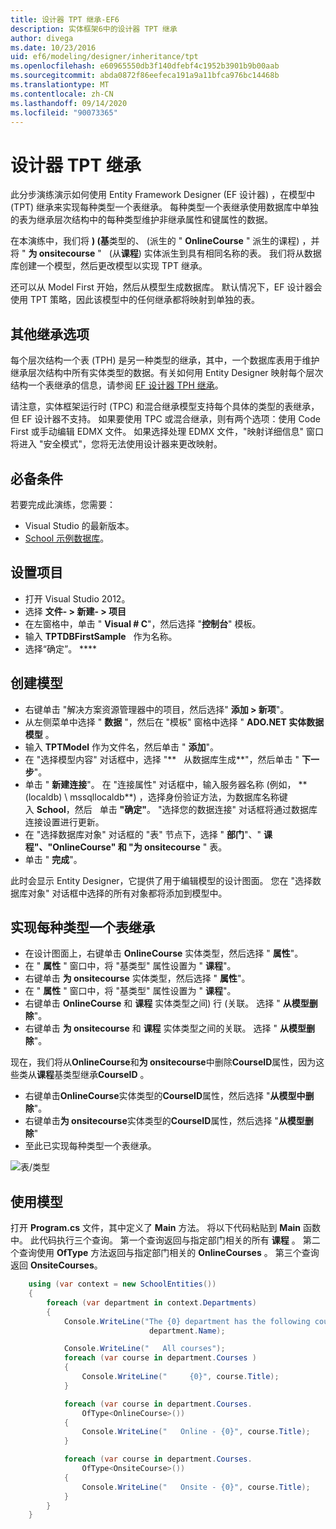 ```yaml
---
title: 设计器 TPT 继承-EF6
description: 实体框架6中的设计器 TPT 继承
author: divega
ms.date: 10/23/2016
uid: ef6/modeling/designer/inheritance/tpt
ms.openlocfilehash: e60965550db3f140dfebf4c1952b3901b9b00aab
ms.sourcegitcommit: abda0872f86eefeca191a9a11bfca976bc14468b
ms.translationtype: MT
ms.contentlocale: zh-CN
ms.lasthandoff: 09/14/2020
ms.locfileid: "90073365"
---
```

# <a name="designer-tpt-inheritance"></a>设计器 TPT 继承
此分步演练演示如何使用 Entity Framework Designer (EF 设计器) ，在模型中 (TPT) 继承来实现每种类型一个表继承。 每种类型一个表继承使用数据库中单独的表为继承层次结构中的每种类型维护非继承属性和键属性的数据。

在本演练中，我们将 **)  (基**类型的、 (派生的 " **OnlineCourse** " 派生的课程) ，并将 " **为 onsitecourse** "   (从**课程**) 实体派生到具有相同名称的表。 我们将从数据库创建一个模型，然后更改模型以实现 TPT 继承。

还可以从 Model First 开始，然后从模型生成数据库。 默认情况下，EF 设计器会使用 TPT 策略，因此该模型中的任何继承都将映射到单独的表。

## <a name="other-inheritance-options"></a>其他继承选项

每个层次结构一个表 (TPH) 是另一种类型的继承，其中，一个数据库表用于维护继承层次结构中所有实体类型的数据。有关如何用 Entity Designer 映射每个层次结构一个表继承的信息，请参阅 [EF 设计器 TPH 继承](xref:ef6/modeling/designer/inheritance/tph)。 

请注意，实体框架运行时 (TPC) 和混合继承模型支持每个具体的类型的表继承，但 EF 设计器不支持。 如果要使用 TPC 或混合继承，则有两个选项：使用 Code First 或手动编辑 EDMX 文件。 如果选择处理 EDMX 文件，"映射详细信息" 窗口将进入 "安全模式"，您将无法使用设计器来更改映射。

## <a name="prerequisites"></a>必备条件

若要完成此演练，您需要：

- Visual Studio 的最新版本。
- [School 示例数据库](xref:ef6/resources/school-database)。

## <a name="set-up-the-project"></a>设置项目

-   打开 Visual Studio 2012。
-   选择 **文件- &gt; 新建- &gt; 项目**
-   在左窗格中，单击 " **Visual \# C**"，然后选择 "**控制台**" 模板。
-   输入 **TPTDBFirstSample**   作为名称。
-   选择“确定”。 ****

## <a name="create-a-model"></a>创建模型

-   右键单击 "解决方案资源管理器中的项目，然后选择" **添加 &gt; 新项**"。
-   从左侧菜单中选择 " **数据** "，然后在 "模板" 窗格中选择 " **ADO.NET 实体数据模型** 。
-   输入 **TPTModel** 作为文件名，然后单击 " **添加**"。
-   在 "选择模型内容" 对话框中，选择 "**   从数据库生成**"，然后单击 " **下一步**"。
-   单击 " **新建连接**"。
    在 "连接属性" 对话框中，输入服务器名称 (例如， ** (localdb) \\ mssqllocaldb**) ，选择身份验证方法，为数据库名称键入 **School**，然后   单击 **"确定"**。
    "选择您的数据连接" 对话框将通过数据库连接设置进行更新。
-   在 "选择数据库对象" 对话框的 "表" 节点下，选择 " **部门**"、" **课程"、"OnlineCourse" 和 "为 onsitecourse** " 表。
-   单击 " **完成**"。

此时会显示 Entity Designer，它提供了用于编辑模型的设计图面。 您在 "选择数据库对象" 对话框中选择的所有对象都将添加到模型中。

## <a name="implement-table-per-type-inheritance"></a>实现每种类型一个表继承

-   在设计图面上，右键单击 **OnlineCourse** 实体类型，然后选择 " **属性**"。
-   在 " **属性** " 窗口中，将 "基类型" 属性设置为 " **课程**"。
-   右键单击 **为 onsitecourse** 实体类型，然后选择 " **属性**"。
-   在 " **属性** " 窗口中，将 "基类型" 属性设置为 " **课程**"。
-   右键单击 **OnlineCourse** 和 **课程** 实体类型之间) 行 (关联。
    选择 " **从模型删除**"。
-   右键单击 **为 onsitecourse** 和 **课程** 实体类型之间的关联。
    选择 " **从模型删除**"。

现在，我们将从**OnlineCourse**和**为 onsitecourse**中删除**CourseID**属性，因为这些类从**课程**基类型继承**CourseID** 。

-   右键单击**OnlineCourse**实体类型的**CourseID**属性，然后选择 "**从模型中删除**"。
-   右键单击**为 onsitecourse**实体类型的**CourseID**属性，然后选择 "**从模型删除**"
-   至此已实现每种类型一个表继承。

![表/类型](~/ef6/media/tpt.png)

## <a name="use-the-model"></a>使用模型

打开 **Program.cs** 文件，其中定义了 **Main** 方法。 将以下代码粘贴到 **Main** 函数中。 此代码执行三个查询。 第一个查询返回与指定部门相关的所有 **课程** 。 第二个查询使用 **OfType** 方法返回与指定部门相关的 **OnlineCourses** 。 第三个查询返回 **OnsiteCourses**。

``` csharp
    using (var context = new SchoolEntities())
    {
        foreach (var department in context.Departments)
        {
            Console.WriteLine("The {0} department has the following courses:",
                               department.Name);

            Console.WriteLine("   All courses");
            foreach (var course in department.Courses )
            {
                Console.WriteLine("     {0}", course.Title);
            }

            foreach (var course in department.Courses.
                OfType<OnlineCourse>())
            {
                Console.WriteLine("   Online - {0}", course.Title);
            }

            foreach (var course in department.Courses.
                OfType<OnsiteCourse>())
            {
                Console.WriteLine("   Onsite - {0}", course.Title);
            }
        }
    }
```
